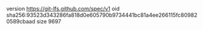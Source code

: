 version https://git-lfs.github.com/spec/v1
oid sha256:93523d343286fa818d0e605790b9734441bc81a4ee266115fc809820589cbaad
size 9697
